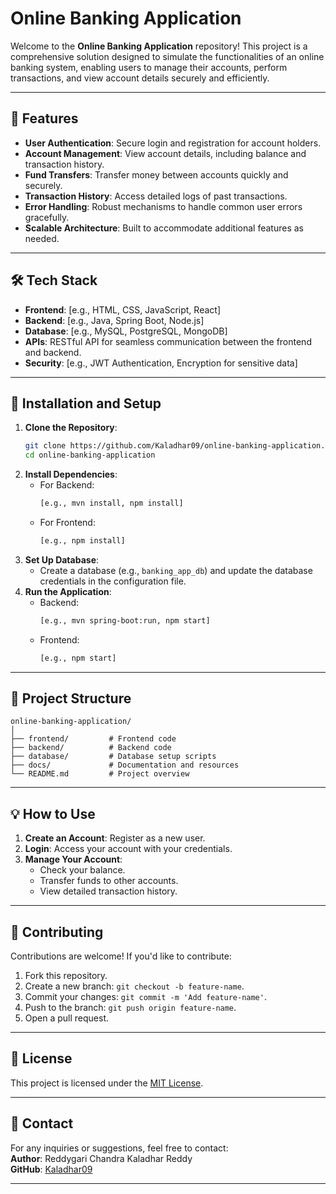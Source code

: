 # Online Banking Application

Welcome to the **Online Banking Application** repository! This project is a comprehensive solution designed to simulate the functionalities of an online banking system, enabling users to manage their accounts, perform transactions, and view account details securely and efficiently.

---

## 🌟 Features

- **User Authentication**: Secure login and registration for account holders.  
- **Account Management**: View account details, including balance and transaction history.  
- **Fund Transfers**: Transfer money between accounts quickly and securely.  
- **Transaction History**: Access detailed logs of past transactions.  
- **Error Handling**: Robust mechanisms to handle common user errors gracefully.  
- **Scalable Architecture**: Built to accommodate additional features as needed.

---

## 🛠️ Tech Stack

- **Frontend**: [e.g., HTML, CSS, JavaScript, React]  
- **Backend**: [e.g., Java, Spring Boot, Node.js]  
- **Database**: [e.g., MySQL, PostgreSQL, MongoDB]  
- **APIs**: RESTful API for seamless communication between the frontend and backend.  
- **Security**: [e.g., JWT Authentication, Encryption for sensitive data]

---

## 🚀 Installation and Setup

1. **Clone the Repository**:
   ```bash
   git clone https://github.com/Kaladhar09/online-banking-application.git
   cd online-banking-application
   ```
2. **Install Dependencies**:
   - For Backend:  
     ```bash
     [e.g., mvn install, npm install]
     ```
   - For Frontend:  
     ```bash
     [e.g., npm install]
     ```
3. **Set Up Database**:
   - Create a database (e.g., `banking_app_db`) and update the database credentials in the configuration file.  
4. **Run the Application**:
   - Backend:  
     ```bash
     [e.g., mvn spring-boot:run, npm start]
     ```
   - Frontend:  
     ```bash
     [e.g., npm start]
     ```

---

## 📂 Project Structure

```
online-banking-application/
│
├── frontend/         # Frontend code 
├── backend/          # Backend code 
├── database/         # Database setup scripts
├── docs/             # Documentation and resources
└── README.md         # Project overview
```

---

## 💡 How to Use

1. **Create an Account**: Register as a new user.  
2. **Login**: Access your account with your credentials.  
3. **Manage Your Account**:  
   - Check your balance.  
   - Transfer funds to other accounts.  
   - View detailed transaction history.  

---

## 🤝 Contributing

Contributions are welcome! If you'd like to contribute:  
1. Fork this repository.  
2. Create a new branch: `git checkout -b feature-name`.  
3. Commit your changes: `git commit -m 'Add feature-name'`.  
4. Push to the branch: `git push origin feature-name`.  
5. Open a pull request.

---

## 📜 License

This project is licensed under the [MIT License](LICENSE).

---

## 📧 Contact

For any inquiries or suggestions, feel free to contact:  
**Author**: Reddygari Chandra Kaladhar Reddy  
**GitHub**: [Kaladhar09](https://github.com/Kaladhar09)  

---
